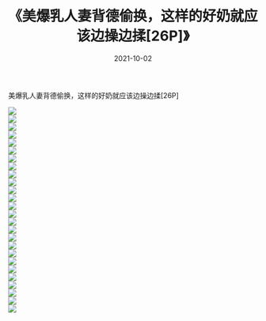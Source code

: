 ﻿---
layout: post
title:  《美爆乳人妻背德偷换，这样的好奶就应该边操边揉[26P]》
date:   2021-10-02
img: http://imgx.orgx.ga/漏D/2021/美爆乳人妻背德偷换，这样的好奶就应该边操边揉[26P]/000.jpg
categories: [美女, 清纯, 唯美]
---

美爆乳人妻背德偷换，这样的好奶就应该边操边揉[26P]

  ![](http://imgx.orgx.ga/漏D/2021/美爆乳人妻背德偷换，这样的好奶就应该边操边揉[26P]/001.jpg) <br> ![](http://imgx.orgx.ga/漏D/2021/美爆乳人妻背德偷换，这样的好奶就应该边操边揉[26P]/002.jpg) <br> ![](http://imgx.orgx.ga/漏D/2021/美爆乳人妻背德偷换，这样的好奶就应该边操边揉[26P]/003.jpg) <br> ![](http://imgx.orgx.ga/漏D/2021/美爆乳人妻背德偷换，这样的好奶就应该边操边揉[26P]/004.jpg) <br> ![](http://imgx.orgx.ga/漏D/2021/美爆乳人妻背德偷换，这样的好奶就应该边操边揉[26P]/005.jpg) <br> ![](http://imgx.orgx.ga/漏D/2021/美爆乳人妻背德偷换，这样的好奶就应该边操边揉[26P]/006.jpg) <br> ![](http://imgx.orgx.ga/漏D/2021/美爆乳人妻背德偷换，这样的好奶就应该边操边揉[26P]/007.jpg) <br> ![](http://imgx.orgx.ga/漏D/2021/美爆乳人妻背德偷换，这样的好奶就应该边操边揉[26P]/008.jpg) <br> ![](http://imgx.orgx.ga/漏D/2021/美爆乳人妻背德偷换，这样的好奶就应该边操边揉[26P]/009.jpg) <br> ![](http://imgx.orgx.ga/漏D/2021/美爆乳人妻背德偷换，这样的好奶就应该边操边揉[26P]/010.jpg) <br> ![](http://imgx.orgx.ga/漏D/2021/美爆乳人妻背德偷换，这样的好奶就应该边操边揉[26P]/011.jpg) <br> ![](http://imgx.orgx.ga/漏D/2021/美爆乳人妻背德偷换，这样的好奶就应该边操边揉[26P]/012.jpg) <br> ![](http://imgx.orgx.ga/漏D/2021/美爆乳人妻背德偷换，这样的好奶就应该边操边揉[26P]/013.jpg) <br> ![](http://imgx.orgx.ga/漏D/2021/美爆乳人妻背德偷换，这样的好奶就应该边操边揉[26P]/014.jpg) <br> ![](http://imgx.orgx.ga/漏D/2021/美爆乳人妻背德偷换，这样的好奶就应该边操边揉[26P]/015.jpg) <br> ![](http://imgx.orgx.ga/漏D/2021/美爆乳人妻背德偷换，这样的好奶就应该边操边揉[26P]/016.jpg) <br> ![](http://imgx.orgx.ga/漏D/2021/美爆乳人妻背德偷换，这样的好奶就应该边操边揉[26P]/017.jpg) <br> ![](http://imgx.orgx.ga/漏D/2021/美爆乳人妻背德偷换，这样的好奶就应该边操边揉[26P]/018.jpg) <br> ![](http://imgx.orgx.ga/漏D/2021/美爆乳人妻背德偷换，这样的好奶就应该边操边揉[26P]/019.jpg) <br> ![](http://imgx.orgx.ga/漏D/2021/美爆乳人妻背德偷换，这样的好奶就应该边操边揉[26P]/020.jpg) <br> ![](http://imgx.orgx.ga/漏D/2021/美爆乳人妻背德偷换，这样的好奶就应该边操边揉[26P]/021.jpg) <br> ![](http://imgx.orgx.ga/漏D/2021/美爆乳人妻背德偷换，这样的好奶就应该边操边揉[26P]/022.jpg) <br> ![](http://imgx.orgx.ga/漏D/2021/美爆乳人妻背德偷换，这样的好奶就应该边操边揉[26P]/023.jpg) <br> ![](http://imgx.orgx.ga/漏D/2021/美爆乳人妻背德偷换，这样的好奶就应该边操边揉[26P]/024.jpg) <br> ![](http://imgx.orgx.ga/漏D/2021/美爆乳人妻背德偷换，这样的好奶就应该边操边揉[26P]/025.jpg) <br> ![](http://imgx.orgx.ga/漏D/2021/美爆乳人妻背德偷换，这样的好奶就应该边操边揉[26P]/026.jpg) <br>